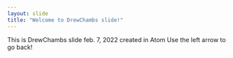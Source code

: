 ```yaml
---
layout: slide
title: "Welcome to DrewChambs slide!"
---
```


This is DrewChambs slide feb. 7, 2022 created in Atom
Use the left arrow to go back!
